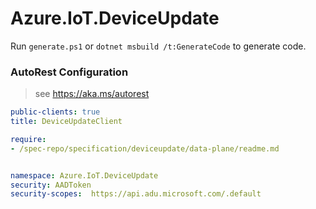 # Azure.IoT.DeviceUpdate

Run `generate.ps1` or `dotnet msbuild /t:GenerateCode` to generate code.

### AutoRest Configuration
> see https://aka.ms/autorest

``` yaml
public-clients: true
title: DeviceUpdateClient

require:
- /spec-repo/specification/deviceupdate/data-plane/readme.md


namespace: Azure.IoT.DeviceUpdate
security: AADToken
security-scopes:  https://api.adu.microsoft.com/.default
```

